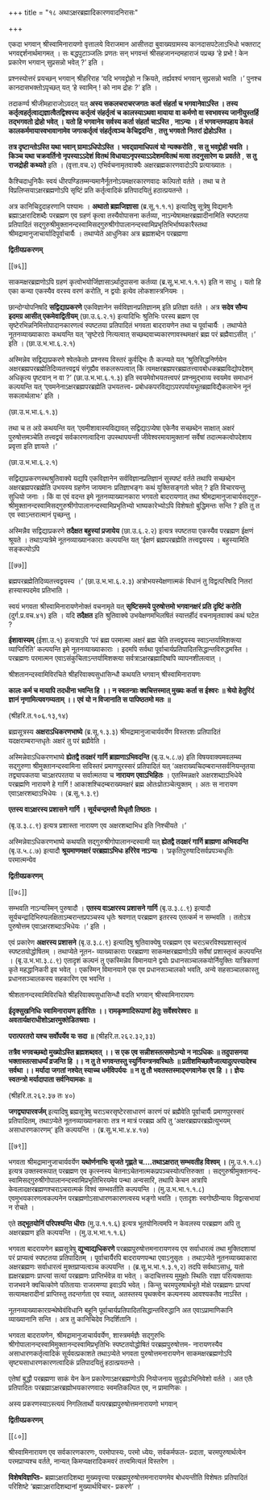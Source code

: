 +++
title = "१८ अथाऽक्षरब्रह्मादिकारणवादनिरासः"

+++

एकदा भगवान् श्रीस्वामिनारायणो वृत्तालये विराजमान आसीत्तदा बुवाख्यग्रामस्य कानदासपटेलाऽभिधो भक्तराट् भगवद्दर्शनार्थमागमत् । सः बद्धपुटाञ्जलिः प्रणतः सन् भगवन्तं श्रीसहजानन्दमहाराजं पप्रच्छ ‘हे प्रभो ! केन प्रकारेण भगवान् सुप्रसन्नो भवेत् ?’ इति ।

प्रश्नस्योत्तरं प्रयच्छन् भगवान् श्रीहरिराह ‘यदि भगवद्द्रोहो न क्रियते, तर्ह्यवश्यं भगवान् सुप्रसन्नो भवति ।’ पुनश्च कानदासभक्तोऽपृच्छत् यत् ‘हे स्वामिन् ! को नाम द्रोहः ?’ इति ।

तदाकर्ण्य श्रीजीमहाराजोऽवदत् यत् **अस्य सकलचराचरजगतः कर्ता संहर्ता च भगवानेवाऽस्ति । तस्य कर्तृत्वहर्तृत्वाद्यज्ञात्वैतद्विश्वस्य कर्तृत्वं संहर्तृत्वं च कालस्याऽथवा मायाया वा कर्मणो वा स्वभावस्य जानीयुस्तर्हि तद्भगवतो द्रोहो भवेत् । यतो हि भगवानेव सर्वस्य कर्ता संहर्ता चाऽस्ति** ,  **नाऽन्यः । तं भगवन्तमपहाय केवलं कालकर्ममायास्वभावानामेव जगत्कर्तृत्वं संहर्तृत्वञ्च केचिद्वदन्ति** ,  **तत्तु भगवतो नितरां द्रोहोऽस्ति ।** 

**तत्र दृष्टान्तोऽस्ति यथा भवान् ग्रामाऽधिपोऽस्ति । भवद्ग्रामाधिपत्वं यो न्यक्करोति** ,  **स तु भवद्द्रोही भवति । किञ्च यथा चक्रवर्तिनो नृपस्याऽऽदेशं वितथं विधायाऽनृपस्याऽऽदेशमवितथं मत्वा तदनुसारेण यः प्रवर्तते** ,  **स तु राजद्रोही कथ्यते** इति । (वृत्ता.वच.२) एभिर्वचनामृतवाक्यैः अक्षरब्रह्मकारणवादोऽपि प्रत्याख्यातः ।

कैश्चिदाधुनिकैः स्वयं धीरपण्डितम्मन्यमानैर्नूतनोऽयमक्षरकारणवादः कल्पितो वर्तते । तथा च ते विप्रलिप्सयाऽक्षरब्रह्मणोऽपि सृष्टिं प्रति कर्तृत्वादिकं प्रतिपादयितुं हठात्प्रयतन्ते ।

अत्र कानिचिदुदाहरणानि पश्यामः । **अथातो ब्रह्मजिज्ञासा** (ब्र.सू.१.१.१) इत्यादिषु सूत्रेषु विद्यमानैः ब्रह्माऽक्षरादिशब्दैः परब्रह्मण एव ग्रहणं कृत्वा तस्यैवोपासना कर्तव्या, नाऽन्येषामक्षरब्रह्मादीनामिति स्पष्टतया प्रतिपादितं सद्गुरुश्रीमुक्तानन्दस्वामिसद्गुरुश्रीगोपालानन्दस्वामिप्रभृतिभिर्भाष्यकारैस्तथा श्रीमद्रामानुजाचार्यादिपूर्वाचार्यैः । तथाप्येते आधुनिका अत्र ब्रह्मशब्देन परब्रह्मणा

**द्वितीयप्रकरणम्** 

[[७६]]

साकमक्षरब्रह्मणोऽपि ग्रहणं कृत्वोभयोर्जिज्ञासाऽर्थादुपासना कर्तव्या (ब्र.सू.भ.भा.१.१.१) इति न साधु । यतो हि एका कन्या एकस्यैव वरस्य वरणं करोति, न द्वयोः इत्येव लोकशास्त्रनियमः ।

छान्दोग्योपनिषदि **सद्विद्याप्रकरणे** एकविज्ञानेन सर्वविज्ञानप्रतिज्ञानम् इति प्रतिज्ञा वर्तते । अत्र **सदेव सौम्य इदमग्र आसीत् एकमेवाद्वितीयम्** (छा.उ.६.२.१) इत्यादिभिः श्रुतिभिः परस्य ब्रह्मण एव सृष्टेरभिन्ननिमित्तोपादानकारणत्वं स्पष्टतया प्रतिपादितं भगवता बादरायणेन तथा च पूर्वाचार्यैः । तथाप्येते नूतनव्याख्याकाराः कथयन्ति यत् ‘सृष्टेरग्रे नित्यत्वात् सच्छब्दवाच्यकारणावस्थमक्षरं ब्रह्म परं ब्रह्मैवाऽसीत् ।’ इति । (छा.उ.भ.भा.६.२.१)

अस्मिन्नेव सद्विद्याप्रकरणे श्वेतकेतोः प्रश्नस्य विस्तरं कुर्वद्भिः तैः कल्प्यते यत् ‘श्रुतिसिद्धनिर्णयेन अक्षरब्रह्मपरब्रह्मेतिदिव्यतत्त्वद्वयं संगृह्यैव सकलरूपत्वात् किं त्वमक्षरब्रह्मपरब्रह्मतत्त्वावबोधकब्रह्मविद्योपदेशम् अधिकृत्य पृष्टवान् न वा ?’ (छा.उ.भ.भा.६.१.३) इति स्वयमेवोभयतत्त्वपरं प्रश्नमुद्भाव्य स्वयमेव समाधानं कल्पयन्ति यत् ‘एवमनेनाऽक्षरब्रह्मपरब्रह्मेति उभयतत्त्व- प्रबोधकपरविद्याऽपरपर्यायभूतब्रह्मविद्यैकलाभेन नूनं सकलार्थलाभः’ इति ।

(छा.उ.भ.भा.६.१.३)

तथा च त अग्रे कथयन्ति यत् ‘एवमीशावास्यविद्यावत् सद्विद्याऽप्येषा एकेनैव सच्छब्देन साक्षात् अक्षरं पुरुषोत्तमञ्चेति तत्त्वद्वयं सर्वकारणत्वादिना उपस्थापयन्ती जीवेश्वरमायामुक्तानां सर्वेषां तदात्मकत्वोपदेशाय प्रवृत्ता इति ज्ञायते ।’

(छा.उ.भ.भा.६.२.१)

सद्विद्याप्रकरणस्थश्रुतिवाक्ये यद्यपि एकविज्ञानेन सर्वविज्ञानप्रतिज्ञानं सुस्पष्टं वर्तते तथापि सच्छब्देन अक्षरब्रह्मपरब्रह्मेति उभयस्य ग्रहणेन जायमानः प्रतिज्ञाभङ्गः कथं युक्तिसङ्गतो भवेत् ? इति विचारयन्तु सुधियो जनाः । किं वा एवं वदन्त इमे नूतनव्याख्यानकारा भगवतो बादरायणात् तथा श्रीमद्रामानुजाचार्यसद्गुरु- श्रीमुक्तानन्दस्वामिसद्गुरुश्रीगोपालानन्दस्वामिप्रभृतिभ्यो भाष्यकारेभ्योऽपि विशेषतो बुद्धिमन्तः सन्ति ? इति तु त एव स्वाऽन्तरात्मानं पृच्छन्तु ।

अस्मिन्नैव सद्विद्याप्रकरणे **तदैक्षत बहुस्यां प्रजायेय** (छा.उ.६.२.२) इत्यत्र स्पष्टतया एकस्यैव परब्रह्मण ईक्षणं श्रूयते । तथाऽप्यत्रेमे नूतनव्याख्यानकाराः कल्पयन्ति यत् ‘ईक्षणं ब्रह्मपरब्रह्मेति तत्त्वद्वयस्य । बहुस्यामिति सङ्कल्पोऽपि

[[७७]]

ब्रह्मपरब्रह्मेतिदिव्यतत्त्वद्वयस्य ।’ (छा.उ.भ.भा.६.२.३) अत्रोभयस्येक्षणात्मकं विधानं तु विद्वत्परिषदि नितरां हास्यास्पदमेव प्रतिभाति ।

स्वयं भगवता श्रीस्वामिनारायणेनोक्तं वचनामृते यत् **सृष्टिसमये पुरुषोत्तमो भगवानक्षरं प्रति दृष्टिं करोति** (दुर्ग.प्र.वच.४१) इति । यदि **तदैक्षत** इति श्रुतिवाक्ये उभयेक्षणमभिलषितं स्यात्तर्हीदं वचनामृतवाक्यं कथं घटेत ?

**ईशावास्यम्** (ईशा.उ.१) इत्यत्राऽपि ‘परं ब्रह्म परमात्मा अक्षरं ब्रह्म चेति तत्त्वद्वयस्य स्वाऽन्तर्यामिशक्त्या व्याप्तिरिति’ कल्पयन्ति इमे नूतनव्याख्याकाराः । इदमपि सर्वथा पूर्वाचार्यप्रतिपादितसिद्धान्तविरुद्धमस्ति । परब्रह्मणः परमात्मन एवाऽसंकुचिताऽन्तर्यामिशक्त्या सर्वत्राऽक्षरब्रह्मादिष्वपि व्यापनशीलत्वात् ।

श्रीशतानन्दस्वामिविरचिते श्रीहरिवाक्यसुधासिन्धौ कथयति भगवान् श्रीस्वामिनारायणः

**कालः कर्म च मायापि तदधीना भवन्ति हि ।।  न  स्वतन्त्राः क्वचित्तस्मात् मुख्यः कर्ता स ईश्वरः ॥ श्रेयो हेतुरिदं ज्ञानं नृणामित्यवगम्यताम् ।।  एवं यो न विजानाति स पापिष्ठतमो मतः ॥** 

(श्रीहरि.त.१०६.१३,१४)

ब्रह्मसूत्रस्य **अक्षराऽधिकरणभाष्ये** (ब्र.सू.१.३.३) श्रीमद्रामानुजाचार्यवर्येण विस्तरशः प्रतिपादितं यदक्षराम्बरान्तधृतेः अक्षरं तु परं ब्रह्मैवेति ।

अस्मिन्नेवाऽधिकरणभाष्ये **ह्येतद्वै तदक्षरं गार्गि ब्राह्मणाऽभिवदन्ति** (बृ.उ.५.८.७) इति विषयवाक्यमवलम्ब्य सद्गुरुणा श्रीमुक्तानन्दस्वामिना सविस्तरं प्रमाणपुरस्सरं प्रतिपादितं यत् ‘अक्षराख्यचिदम्बरान्तसर्वनियन्तृतया तद्व्यापकतया चाऽक्षरपरतया च सर्वात्मतया च **नारायण एवाऽभिहितः** ।  एतस्मिन्नक्षरे अक्षरशब्दाऽभिधेये परब्रह्मणि नारायणे हे गार्गि ! आकाशश्चिदम्बराख्यमक्षरं ब्रह्म ओतःप्रोतञ्चेत्युक्तम् । अतः स नारायण एवाऽक्षरशब्दाऽभिधेयः । (ब्र.सू.१.३.९)

**एतस्य वाऽक्षरस्य प्रशासने गार्गि । सूर्यचन्द्रमसौ विधृतौ तिष्ठतः ।** 

(बृ.उ.३.८.९) इत्यत्र प्रशास्ता नारायण एव अक्षरशब्दाभिध इति निश्चीयते ।’

अस्मिन्नेवाऽधिकरणभाष्ये कथयति सद्गुरुश्रीगोपालानन्दस्वामी यत् **ह्येतद्वै तदक्षरं गार्गि ब्राह्मणा अभिवदन्ति** (बृ.उ.५.८.७) इत्यादौ **श्रूयमाणमक्षरं परब्रह्माऽभिधः हरिरेव नाऽन्यः** ।  ‘प्रकृतिपुरुषादिसर्वप्रपञ्चधृतिः परमात्मन्येव

**द्वितीयप्रकरणम्** 

[[७८]]

सम्भवति नाऽन्यस्मिन् पुरुषादौ । **एतस्य वाऽक्षरस्य प्रशासने गार्गि** (बृ.उ.३.८.९) इत्यादौ सूर्यचन्द्रादिभिरुपलक्षिताऽम्बरान्तप्रपञ्चस्य धृतेः श्रवणात् परब्रह्मण इतरस्य एतत्कर्म न सम्भवति । ततोऽत्र पुरुषोत्तम एवाऽक्षरशब्दाऽभिधेयः ।’ इति ।

एवं प्रकारेण **अक्षरस्य प्रशासने** (बृ.उ.३.८.९) इत्यादिषु श्रुतिवाक्येषु परब्रह्मण एव चराऽचरविश्वप्रशास्तृत्वं स्पष्टतयोद्धोषितम् । तथाप्येते नूतन- व्याख्याकाराः परब्रह्मणा साकमक्षरब्रह्मणोऽपि सर्वेषां प्रशास्तृत्वं कल्पयन्ति । (बृ.उ.भ.भा.३.८.९) एतादृशं कल्पनं तु एकस्मिन्नेव विमानयाने द्वयोः प्रधानसञ्चालकयोर्नियुक्तिः यात्रिकाणां कृते महद्धानिकरी इव भवेत् । एकस्मिन् विमानयाने एक एव प्रधानसञ्चालको भवति, अन्ये सहसञ्चालकास्तु प्रधानसञ्चालकस्य सहकारिण एव भवन्ति ।

श्रीशतानन्दस्वामिविरचिते श्रीहरिवाक्यसुधासिन्धौ वदति भगवान् श्रीस्वामिनारायणः

**ईदृक्सुखनिधिः स्वामिनारायण इतीरितः ।।  रामकृष्णादिरूपाणां हेतुः सर्वेश्वरेश्वरः ॥ अवतार्यक्षराधीशोऽक्षरमुक्तेडितश्रवाः ।** 

**परात्परतरो यश्च सर्वोपर्येव यः सदा ॥** (श्रीहरि.त.२६२.३२,३३)

**तत्रैव भगवच्छब्दो मुख्योऽस्ति ब्रह्मशब्दवत् ।।  स  एक एव सन्नीशस्तत्समोऽन्यो न नाऽधिकः ॥ तदुपासनया भक्तास्तत्साधर्म्यं व्रजन्ति हि ।।  न  तु ते भगवन्तस्तु स्युर्नियन्त्रनवस्थितेः ॥ प्रतीशमिच्छावैजात्यादुत्पत्त्यादेश्च सर्वथा ।।  मर्यादा जगतां नश्येत् स्याच्च धर्मविपर्ययः ॥ न तु तौ भवतस्तस्माद्भगवानेक एव हि ।।  ज्ञेयः स्वतन्त्रो मर्यादापाता सर्वनियामकः ॥** 

(श्रीहरि.त.२६२.३७ तः ४०)

**जगद्व्यापारवर्जम्** इत्यादिषु ब्रह्मसूत्रेषु चराऽचरसृष्टेरसाधारणं कारणं परं ब्रह्मैवेति पूर्वाचार्यैः प्रमाणपुरस्सरं प्रतिपादितम्, तथाऽप्येते नूतनव्याख्यानकाराः तत्र न मात्रं परब्रह्म अपि तु ‘अक्षरब्रह्मपरब्रह्मेत्युभयम् असाधारणकारणम्’ इति कल्पयन्ति । (ब्र.सू.भ.भा.४.४.१७)

[[७९]]

भगवता श्रीमद्रामानुजाचार्यवर्येण **यथोर्णनाभिः सृजते गृह्णते च....तथाऽक्षरात् सम्भवतीह विश्वम् ।** (मु.उ.१.१.८) इत्यत्र उक्तस्वरूपात् परब्रह्मण एव कृत्स्नस्य चेतनाऽचेतनात्मकप्रपञ्चस्योत्पत्तिरुक्ता । सद्गुरुश्रीमुक्तानन्द- स्वामिसद्गुरुश्रीगोपालानन्दस्वामिप्रभृतिभिरयमेव पन्था अन्वसारि, तथापि केचन अत्रापि केवलादक्षरब्रह्मणश्चराऽचरात्मकं विश्वं सम्भवतीति कल्पयन्ति । (मु.उ.भ.भा.१.१.८) एवमुभयकारणत्वकल्पनेन परब्रह्मणोऽसाधारणकारणत्वस्य भङ्गो भवति । एतादृशः स्वगोष्ठीन्यायः विद्वत्सभायां न रोचते ।

एते **तद्भूतयोनिं परिपश्यन्ति धीराः** (मु.उ.१.१.६) इत्यत्र भूतयोनित्वमपि न केवलस्य परब्रह्मण अपि तु अक्षरब्रह्मण इति कल्पयन्ति । (मु.उ.भ.भा.१.१.६)

भगवता बादरायणेन ब्रह्मसूत्रेषु **द्युभ्वाद्यधिकरणे** परब्रह्मपुरुषोत्तमनारायणस्य एव सर्वाधारत्वं तथा मुक्तिदशायां परं प्राप्यत्वं स्पष्टतया प्रतिपादितम् । पूर्वाचार्यैरपि बादरायणपन्था एवाऽनुसृतः । तथाऽप्येते नूतनव्याख्याकारा अक्षरब्रह्मणः सर्वाधारत्वं मुक्तप्राप्यत्वञ्च कल्पयन्ति । (ब्र.सू.भ.भा.१.३.१,२) तदपि सर्वथाऽसाधु, यतो ह्यक्षरब्रह्मणः प्राप्त्यां सत्यां परब्रह्मणः प्राप्तिर्भवेन्न वा भवेत् । कदाचित्तस्य मुमुक्षोः स्थितिः राज्ञा परित्यक्तायाः राजभवने क्वचित्कोणे पतितायाः राजरमण्या इवाऽपि भवेत् । किन्तु चरमपुरुषार्थभूते मोक्षे परब्रह्मणः प्राप्त्यां सत्यामक्षरादीनां प्राप्तिस्तु तदन्तर्गता एव स्यात्, अतस्तस्य पृथक्त्वेन कल्पनस्य आवश्यकतैव नाऽस्ति ।

नूतनव्याख्याकारग्रन्थेष्वेवंविधानि बहूनि पूर्वाचार्यप्रतिपादितसिद्धान्तविरुद्धानि अत एवाऽप्रामाणिकानि व्याख्यानानि सन्ति । अत्र तु कानिचिदेव निदर्शितानि ।

भगवता बादरायणेन, श्रीमद्रामानुजाचार्यवर्येण, शास्त्रमर्मज्ञैः सद्गुरुभिः श्रीगोपालानन्दस्वामिमुक्तानन्दस्वामिप्रभृतिभिः स्पष्टतयोद्धोषितं परब्रह्मपुरुषोत्तम- नारायणस्यैव असाधारणकर्तृत्वादिकं सूर्यवत्प्रकाशते तथाऽप्येते भगवता पुरुषोत्तमनारायणेन साकमक्षरब्रह्मणोऽपि सृष्ट्यसाधारणकारणत्वादिकं प्रतिपादयितुं हठात्प्रयतन्ते ।

एतेषां बुद्धौ परब्रह्मणा साकं येन केन प्रकारेणाऽक्षरब्रह्मणोऽपि नियोजनाय सुदृढोऽभिनिवेशो वर्तते । अत एतैः प्रतिपादितः परब्रह्माऽक्षरब्रह्मोभयकारणवादः स्वमतिकल्पित एव, न प्रामाणिकः ।

अस्य प्रकरणस्याऽस्त्ययं निगलितार्थो यत्परब्रह्मपुरुषोत्तमनारायणो भगवान्

**द्वितीयप्रकरणम्** 

[[८०]]

श्रीस्वामिनारायण एव सर्वकारणकारणः, परमोपास्यः, परमो ध्येयः, सर्वकर्मफल- प्रदाता, चरमपुरुषार्थत्वेन परमप्राप्यश्च वर्तते, नान्यत् किमप्यक्षरादिकमवरं तत्त्वमित्यलं विस्तरेण ।

**विशेषविज्ञप्तिः-** ब्रह्माऽक्षरादिशब्दा मुख्यवृत्त्या परब्रह्मपुरुषोत्तमनारायणमेव बोधयन्तीति विशेषतः प्रतिपादितं परिशिष्टे ‘ब्रह्माऽक्षरादिशब्दानां मुख्यार्थविचार- प्रकरणे’ ।
